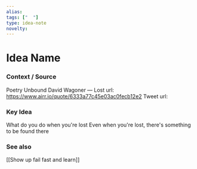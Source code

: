 ```yaml
---
alias: 
tags: ["  "]
type: idea-note
novelty: 
---
```

# Idea Name

### Context / Source
Poetry Unbound
David Wagoner — Lost
url: https://www.airr.io/quote/6333a77c45e03ac0fecb12e2
Tweet url: 

### Key Idea

What do you do when you're lost
Even when you're lost, there's something to be found there

### See also
[[Show up fail fast and learn]]
